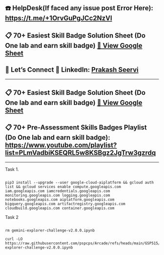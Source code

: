## ☎️ HelpDesk(If faced any issue post Error Here): https://t.me/+1OrvGuPgJCc2NzVl

## 📋 70+ Easiest Skill Badge Solution Sheet (Do One lab and earn skill badge) [📄 View Google Sheet](https://docs.google.com/spreadsheets/d/1UY1yh_xCRGealyBqSAejjkBSdgjqEj5M_XIQmveGJnU/edit?gid=0#gid=0)


## 🔗 Let’s Connect 👤 **LinkedIn**: [Prakash Seervi](https://www.linkedin.com/in/prakashseervi63/)


---

## 📋 70+ Easiest Skill Badge Solution Sheet (Do One lab and earn skill badge) [📄 View Google Sheet](https://docs.google.com/spreadsheets/d/1UY1yh_xCRGealyBqSAejjkBSdgjqEj5M_XIQmveGJnU/edit?gid=0#gid=0)

## 📋 70+ Pre-Assessment Skills Badges Playlist (Do One lab and earn skill badge): https://www.youtube.com/playlist?list=PLmVadbiKSEQRL5w8KSBgz2JgTrw3gzrdq


---



Task 1.

```

pip3 install --upgrade --user google-cloud-aiplatform && gcloud auth list && gcloud services enable compute.googleapis.com iam.googleapis.com iamcredentials.googleapis.com monitoring.googleapis.com logging.googleapis.com notebooks.googleapis.com aiplatform.googleapis.com bigquery.googleapis.com artifactregistry.googleapis.com cloudbuild.googleapis.com container.googleapis.com

```


Task 2

```

rm gemini-explorer-challenge-v2.0.0.ipynb

curl -LO https://raw.githubusercontent.com/pspcps/Arcade/refs/heads/main/GSP515/gemini-explorer-challenge-v2.0.0.ipynb


```